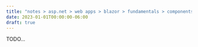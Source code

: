 ```yaml
---
title: "notes > asp.net > web apps > blazor > fundamentals > components > events"
date: 2023-01-01T00:00:00-06:00
draft: true
---
```


TODO...